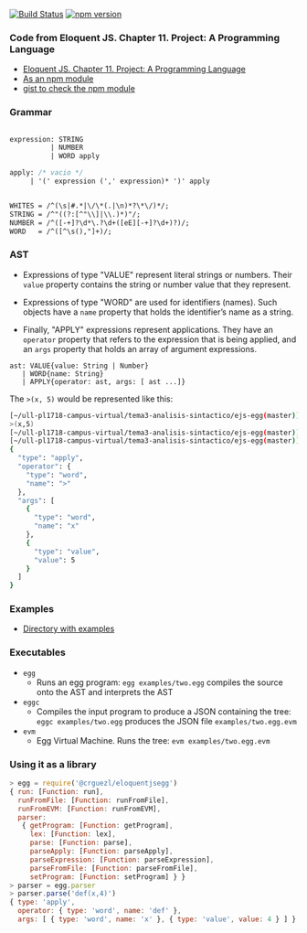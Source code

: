 [![Build Status](https://travis-ci.org/ULL-ESIT-PL-1617/egg.svg?branch=master)](https://travis-ci.org/ULL-ESIT-PL-1617/egg)
[![npm version](https://badge.fury.io/js/%40crguezl%2Feloquentjsegg.svg)](https://badge.fury.io/js/%40crguezl%2Feloquentjsegg)

### Code from Eloquent JS. Chapter 11. Project: A Programming Language

* [Eloquent JS. Chapter 11. Project: A Programming Language](http://eloquentjavascript.net/11_language.html)
* [As an npm module](https://www.npmjs.com/package/@crguezl/eloquentjsegg)
* [gist to check the npm module](https://gist.github.com/crguezl/8dfcaa01a0377dead374bc35c462c29d)

### Grammar

```Yacc

expression: STRING 
          | NUMBER 
          | WORD apply 

apply: /* vacio */
     | '(' expression (',' expression)* ')' apply


WHITES = /^(\s|#.*|\/\*(.|\n)*?\*\/)*/;
STRING = /^"((?:[^"\\]|\\.)*)"/;
NUMBER = /^([-+]?\d*\.?\d+([eE][-+]?\d+)?)/;
WORD   = /^([^\s(),"]+)/;
```

### AST

* Expressions of type "VALUE" represent literal strings or numbers. 
Their `value` property contains the string or number value that they represent.

* Expressions of type "WORD" are used for identifiers (names). Such objects have a `name` property that holds the identifier’s name as a string. 
* Finally, "APPLY" expressions represent applications. They have an `operator` property that refers to the expression that is being applied, and an `args` property that holds an array of argument expressions.

```
ast: VALUE{value: String | Number}
   | WORD{name: String}
   | APPLY{operator: ast, args: [ ast ...]}
```

The `>(x, 5)` would be represented like this:

```bash
[~/ull-pl1718-campus-virtual/tema3-analisis-sintactico/ejs-egg(master)]$ cat greater-x-5.egg 
>(x,5)
[~/ull-pl1718-campus-virtual/tema3-analisis-sintactico/ejs-egg(master)]$ ./eggc.js greater-x-5.egg 
[~/ull-pl1718-campus-virtual/tema3-analisis-sintactico/ejs-egg(master)]$ cat greater-x-5.egg.evm 
{
  "type": "apply",
  "operator": {
    "type": "word",
    "name": ">"
  },
  "args": [
    {
      "type": "word",
      "name": "x"
    },
    {
      "type": "value",
      "value": 5
    }
  ]
}
```

### Examples

* [Directory with examples](https://github.com/ULL-ESIT-PL-1617/egg/tree/master/examples)

### Executables

* `egg` 
    - Runs an egg program: `egg examples/two.egg` compiles the source onto the AST and interprets the AST
* `eggc`
    - Compiles the input program to produce a JSON containing the tree: `eggc examples/two.egg` produces the JSON file `examples/two.egg.evm`
* `evm` 
    - Egg Virtual Machine. Runs the tree: `evm examples/two.egg.evm`

### Using it as a library

```js
> egg = require('@crguezl/eloquentjsegg')
{ run: [Function: run],
  runFromFile: [Function: runFromFile],
  runFromEVM: [Function: runFromEVM],
  parser: 
   { getProgram: [Function: getProgram],
     lex: [Function: lex],
     parse: [Function: parse],
     parseApply: [Function: parseApply],
     parseExpression: [Function: parseExpression],
     parseFromFile: [Function: parseFromFile],
     setProgram: [Function: setProgram] } }
> parser = egg.parser
> parser.parse('def(x,4)')
{ type: 'apply',
  operator: { type: 'word', name: 'def' },
  args: [ { type: 'word', name: 'x' }, { type: 'value', value: 4 } ] }
```
